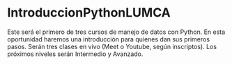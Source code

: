 # IntroduccionPythonLUMCA
Este será el primero de tres cursos de manejo de datos con Python. En esta oportunidad haremos una introducción para quienes dan sus primeros pasos. Serán tres clases en vivo (Meet o Youtube, según inscriptos). Los próximos niveles serán Intermedio y Avanzado.
